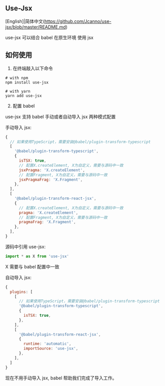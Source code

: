 ## Use-Jsx

[English]|简体中文(https://github.com/Jcanno/use-jsx/blob/master/README.md)

use-jsx 可以结合 babel 在原生环境 使用 jsx

## 如何使用

1. 在终端敲入以下命令

```shell
# with npm
npm install use-jsx

# with yarn
yarn add use-jsx
```

2. 配置 babel

use-jsx 支持 babel 手动或者自动导入 jsx 两种模式配置

手动导入 jsx:

```js
{
  // 如果使用TypeScript，需要安装@babel/plugin-transform-typescript
  [
    '@babel/plugin-transform-typescript',
    {
      isTSX: true,
      // 配置X.createElement, X为自定义，需要与源码中一致
      jsxPragma: 'X.createElement',
      // 配置Fragment, X为自定义，需要与源码中一致
      jsxPragmaFrag: 'X.Fragment',
    },
  ],
  [
    '@babel/plugin-transform-react-jsx',
    {
      // 配置X.createElement, X为自定义，需要与源码中一致
      pragma: 'X.createElement',
      // 配置Fragment, X为自定义，需要与源码中一致
      pragmaFrag: 'X.Fragment',
    },
  ],
}
```

源码中引用 use-jsx:

```js
import * as X from 'use-jsx'
```

X 需要与 babel 配置中一致

自动导入 jsx:

```js
{
  plugins: [
    [
      // 如果使用TypeScript，需要安装@babel/plugin-transform-typescript
      '@babel/plugin-transform-typescript',
      {
        isTSX: true,
      },
    ],
    [
      '@babel/plugin-transform-react-jsx',
      {
        runtime: 'automatic',
        importSource: 'use-jsx',
      },
    ],
  ]
}
```

现在不用手动导入 jsx, babel 帮助我们完成了导入工作。
